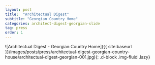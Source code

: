 ```yaml
---
layout: post
title:  "Architectual Digest"
subtitle: "Georgian Country Home"
categories: architect-digest-georgian-slide
tag: press
order: 1
---
```


![Architectual Digest - Georgian Country Home]({{ site.baseurl }}/images/posts/press/architectual-digest-georgian-country-house/architectual-digest-georgian-001.jpg){: .d-block .img-fluid .lazy}
